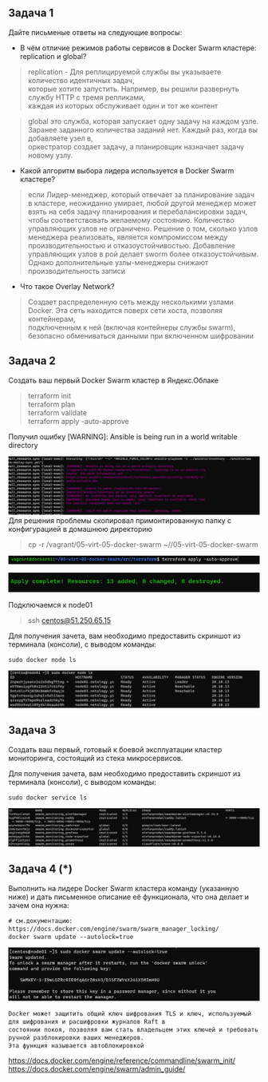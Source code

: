 
## Задача 1

Дайте письменые ответы на следующие вопросы:

- В чём отличие режимов работы сервисов в Docker Swarm кластере: replication и global?
>replication -   Для реплицируемой службы вы указываете количество идентичных задач,  
> которые хотите запустить. Например, вы решили развернуть службу HTTP с тремя репликами,  
> каждая из которых обслуживает один и тот же контент
 
> global  это служба, которая запускает одну задачу на каждом узле.  
> Заранее заданного количества заданий нет. Каждый раз, когда вы добавляете узел в,  
> оркестратор создает задачу, а планировщик назначает задачу новому узлу.

- Какой алгоритм выбора лидера используется в Docker Swarm кластере?
>если Лидер-менеджер, который отвечает за планирование задач в кластере, неожиданно умирает,
любой другой менеджер может взять на себя задачу планирования и перебалансировки задач, 
чтобы соответствовать желаемому состоянию.
> Количество управляющих узлов не ограничено. Решение о том, сколько узлов менеджера реализовать,
> является компромиссом между производительностью и отказоустойчивостью. Добавление управляющих узлов в рой делает 
> sworm более отказоустойчивым.
> Однако дополнительные узлы-менеджеры снижают производительность записи

- Что такое Overlay Network?
>Создает распределенную сеть между несколькими узлами Docker. Эта сеть находится поверх сети хоста, позволяя контейнерам,   
> подключенным к ней (включая контейнеры службы swarm), безопасно обмениваться данными при включенном шифровании

## Задача 2

Создать ваш первый Docker Swarm кластер в Яндекс.Облаке 
>terraform init  
>terraform plan  
> terraform validate  
> terraform apply -auto-approve

Получил ошибку 
[WARNING]: Ansible is being run in a world writable directory  
 
![image_0.png](image_0.png)
Для решения проблемы скопировал примонтированную папку с конфигурацией в домашнюю директорию  
>cp -r /vagrant/05-virt-05-docker-swarm ~//05-virt-05-docker-swarm   

![image_2.png](image_2.png)

![image_3.png](image_3.png)

Подключаемся к node01
>ssh centos@51.250.65.15  

Для получения зачета, вам необходимо предоставить скриншот из терминала (консоли), с выводом команды:
```
sudo docker node ls
```
![image_4.png](image_4.png)
## Задача 3

Создать ваш первый, готовый к боевой эксплуатации кластер мониторинга, состоящий из стека микросервисов.

Для получения зачета, вам необходимо предоставить скриншот из терминала (консоли), с выводом команды:
```
sudo docker service ls
```
![image_5.png](image_5.png)
## Задача 4 (*)

Выполнить на лидере Docker Swarm кластера команду (указанную ниже) и дать письменное описание её функционала, что она делает и зачем она нужна:
```
# см.документацию: https://docs.docker.com/engine/swarm/swarm_manager_locking/
docker swarm update --autolock=true
```
![image_6.png](image_6.png)
```
Docker может защитить общий ключ шифрования TLS и ключ, используемый для шифрования и расшифровки журналов Raft в 
состоянии покоя, позволяя вам стать владельцем этих ключей и требовать ручной разблокировки ваших менеджеров.
Эта функция называется автоблокировкой 
```


https://docs.docker.com/engine/reference/commandline/swarm_init/   
https://docs.docker.com/engine/swarm/admin_guide/

